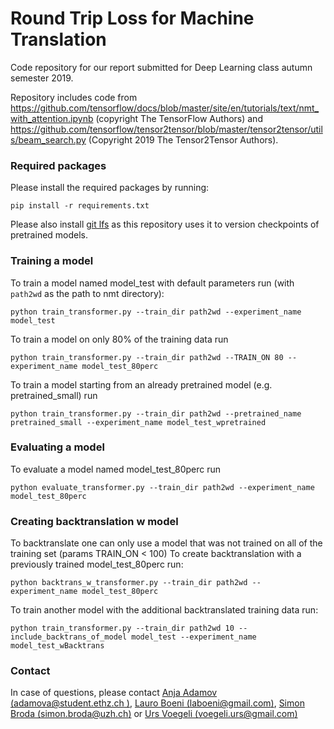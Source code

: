 # Round Trip Loss for Machine Translation
Code repository for our report submitted for Deep Learning class autumn semester 2019.   

Repository includes code from https://github.com/tensorflow/docs/blob/master/site/en/tutorials/text/nmt_with_attention.ipynb (copyright The TensorFlow Authors) and https://github.com/tensorflow/tensor2tensor/blob/master/tensor2tensor/utils/beam_search.py (Copyright 2019 The Tensor2Tensor Authors).

### Required packages
Please install the required packages by running:
```
pip install -r requirements.txt
```
Please also install [git lfs](https://github.com/git-lfs/git-lfs/wiki/Installation) as this repository uses it to version checkpoints of pretrained models. 

### Training a model
To train a model named model_test with default parameters run (with ```path2wd``` as the path to nmt directory):
```
python train_transformer.py --train_dir path2wd --experiment_name model_test
```

To train a model on only 80% of the training data run
```
python train_transformer.py --train_dir path2wd --TRAIN_ON 80 --experiment_name model_test_80perc
```

To train a model starting from an already pretrained model (e.g. pretrained_small) run
```
python train_transformer.py --train_dir path2wd --pretrained_name pretrained_small --experiment_name model_test_wpretrained
```

### Evaluating a model
To evaluate a model named model_test_80perc run
```
python evaluate_transformer.py --train_dir path2wd --experiment_name model_test_80perc
```

### Creating backtranslation w model
To backtranslate one can only use a model that was not trained on all of the training set (params TRAIN_ON < 100)
To create backtranslation with a previously trained model_test_80perc run:
```
python backtrans_w_transformer.py --train_dir path2wd --experiment_name model_test_80perc
```
To train another model with the additional backtranslated training data run:
```
python train_transformer.py --train_dir path2wd 10 --include_backtrans_of_model model_test --experiment_name model_test_wBacktrans
```

### Contact
In case of questions, please contact [Anja Adamov (adamova@student.ethz.ch )](mailto:adamova@student.ethz.ch ), 
[Lauro Boeni (laboeni@gmail.com)](mailto:laboeni@gmail.com), [Simon Broda (simon.broda@uzh.ch)](mailto:simon.broda@uzh.ch) or 
[Urs Voegeli (voegeli.urs@gmail.com)](mailto:voegeli.urs@gmail.com)
